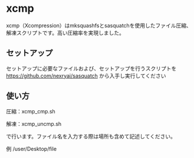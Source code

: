 # xcmp
xcmp（Xcompression）はmksquashfsとsasquatchを使用したファイル圧縮、解凍スクリプトです。高い圧縮率を実現しました。
## セットアップ
セットアップに必要なファイルおよび、セットアップを行うスクリプトを https://github.com/nexryai/sasquatch から入手し実行してください
## 使い方
圧縮：xcmp_cmp.sh

解凍：xcmp_uncmp.sh

で行います。ファイル名を入力する際は場所も含めて記述してください。

例 /user/Desktop/file
